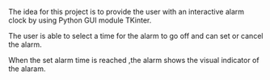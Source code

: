 The idea for this project is to provide the user with an interactive alarm clock by using Python GUI module TKinter.

The user is able to select a time for the alarm to go off and can set or cancel the alarm.

When the set alarm time is reached ,the alarm shows the visual indicator of the alaram.
